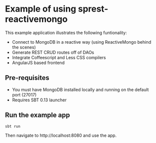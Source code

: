 # Example of using sprest-reactivemongo #

This example application illustrates the following funtionality:

* Connect to MongoDB in a reactive way (using ReactiveMongo behind the scenes)
* Generate REST CRUD routes off of DAOs
* Integrate Coffeescript and Less CSS compilers
* AngularJS based frontend

## Pre-requisites ##

* You must have MongoDB installed locally and running on the default port (27017)
* Requires SBT 0.13 launcher

## Run the example app ##

`sbt run`

Then navigate to http://localhost:8080 and use the app.
